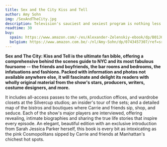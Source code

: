 ```yaml
---
title: Sex and the City Kiss and Tell
author: Amy Sohn 
img: /SexAndTheCity.jpg
description: Television's sauciest and sexiest program is nothing less than a national phenomenon. Now, after four wildly successful and critically acclaimed seasons, the show's winning formula of sex, glamour, humor, and candor is available in a one-of-a-kind, elegant, and uniquely entertaining hardcover book.
readtime: 30
buy:
  spain: https://www.amazon.com/-/es/Alexander-Zelenskiy-ebook/dp/B01J02400E/ref=tmm_kin_swatch_0?_encoding=UTF8&qid=&sr=
  belgium: https://www.amazon.com.be/-/nl/Amy-Sohn/dp/0743457307/ref=sr_1_1?sr=8-1
---
```


**Sex and The City: Kiss and Tell is the ultimate fan bible, offering a comprehensive behind the scenes guide to NYC and its most fabulous foursome -- the friends and boyfriends, the bar rooms and bedrooms, the infatuations and fashions. Packed with information and photos not available anywhere else, it will fascinate and delight its readers with wholly original material from the show's stars, producers, writers, costume designers, and more.**

It includes all-access passes to the sets, production offices, and wardrobe closets at the Silvercup studios; an insider's tour of the sets; and a detailed map of the bistros and boutiques where Carrie and friends sip, shop, and seduce. Each of the show's major players are interviewed, offering revealing, intimate biographies and sharing the true life stories that inspire every episode. An elegant, beautiful edition with an exclusive introduction from Sarah Jessica Parker herself, this book is every bit as intoxicating as the pink Cosmopolitans sipped by Carrie and friends at Manhattan's chichest hot spots.
